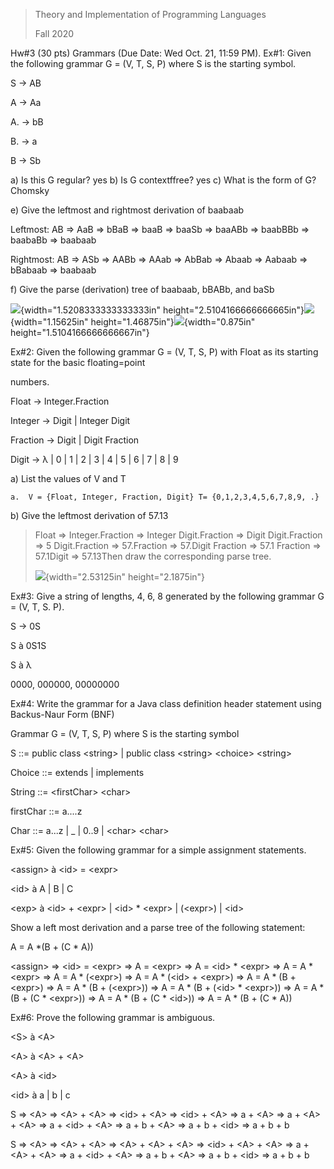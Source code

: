 > Theory and Implementation of Programming Languages
>
> Fall 2020

Hw#3 (30 pts) Grammars (Due Date: Wed Oct. 21, 11:59 PM). Ex#1: Given the following grammar G = (V, T, S, P) where S is the starting symbol.

S → AB

A → Aa

A.  → bB

B.  → a

B → Sb

a\) Is this G regular? yes b) Is G contextffree? yes c) What is the form of G? Chomsky

e)  Give the leftmost and rightmost derivation of baabaab

Leftmost: AB => AaB => bBaB => baaB => baaSb => baaABb => baabBBb => baabaBb => baabaab

Rightmost: AB => ASb => AABb => AAab => AbBab => Abaab => Aabaab => bBabaab => baabaab

f)  Give the parse (derivation) tree of baabaab, bBABb, and baSb

![](media/image1.png){width="1.5208333333333333in" height="2.5104166666666665in"}![](media/image2.png){width="1.15625in" height="1.46875in"}![](media/image3.png){width="0.875in" height="1.5104166666666667in"}

Ex#2: Given the following grammar G = (V, T, S, P) with Float as its starting state for the basic floating=point

numbers.

Float → Integer.Fraction

Integer → Digit \| Integer Digit

Fraction → Digit \| Digit Fraction

Digit → λ \| 0 \| 1 \| 2 \| 3 \| 4 \| 5 \| 6 \| 7 \| 8 \| 9

a)  List the values of V and T

    a.  V = {Float, Integer, Fraction, Digit} T= {0,1,2,3,4,5,6,7,8,9, .}

b)  Give the leftmost derivation of 57.13

> Float => Integer.Fraction => Integer Digit.Fraction => Digit Digit.Fraction => 5 Digit.Fraction => 57.Fraction => 57.Digit Fraction => 57.1 Fraction => 57.1Digit => 57.13Then draw the corresponding parse tree.
>
> ![](media/image4.png){width="2.53125in" height="2.1875in"}

Ex#3: Give a string of lengths, 4, 6, 8 generated by the following grammar G = (V, T, S. P).

S → 0S

S à 0S1S

S à λ

0000, 000000, 00000000

Ex#4: Write the grammar for a Java class definition header statement using Backus-Naur Form (BNF)

Grammar G = (V, T, S, P) where S is the starting symbol

S ::= public class \<string> \| public class \<string> \<choice> \<string>

Choice ::= extends \| implements

String ::= \<firstChar> \<char>

firstChar ::= a....z

Char ::= a...z \| \_ \| 0..9 \| \<char> \<char>

Ex#5: Given the following grammar for a simple assignment statements.

\<assign> à \<id> = \<expr>

\<id> à A \| B \| C

\<exp> à \<id> + \<expr> \| \<id> \* \<expr> \| (\<expr>) \| \<id>

Show a left most derivation and a parse tree of the following statement:

A = A \*(B + (C \* A))

\<assign> => \<id> = \<expr> => A = \<expr> => A = \<id> \* \<expr> => A = A \* \<expr> => A = A \* (\<expr>) => A = A \* (\<id> + \<expr>) => A = A \* (B + \<expr>) => A = A \* (B + (\<expr>)) => A = A \* (B + (\<id> \* \<expr>)) => A = A \* (B + (C \* \<expr>)) => A = A \* (B + (C \* \<id>)) => A = A \* (B + (C \* A))

Ex#6: Prove the following grammar is ambiguous.

\<S> à \<A>

\<A> à \<A> + \<A>

\<A> à \<id>

\<id> à a \| b \| c

S => \<A> => \<A> + \<A> => \<id> + \<A> => \<id> + \<A> => a + \<A> => a + \<A> + \<A> => a + \<id> + \<A> => a + b + \<A> => a + b + \<id> => a + b + b

S => \<A> => \<A> + \<A> => \<A> + \<A> + \<A> => \<id> + \<A> + \<A> => a + \<A> + \<A> => a + \<id> + \<A> => a + b + \<A> => a + b + \<id> => a + b + b
